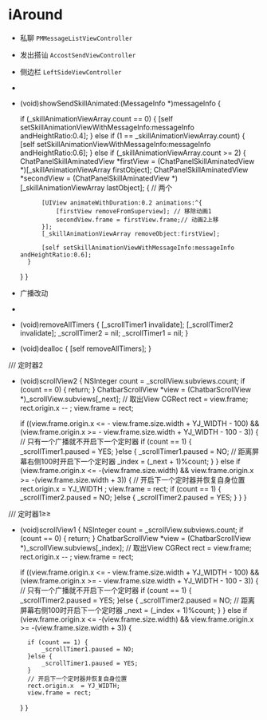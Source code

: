 # iAround

- 私聊 `PMMessageListViewController`
- 发出搭讪 `AccostSendViewController`
- 侧边栏 `LeftSideViewController`
-

- (void)showSendSkillAnimated:(MessageInfo *)messageInfo
{
    
    if (_skillAnimationViewArray.count == 0)
    {
        [self setSkillAnimationViewWithMessageInfo:messageInfo andHeightRatio:0.4];
    }
    else if (1 == _skillAnimationViewArray.count)
    {
        [self setSkillAnimationViewWithMessageInfo:messageInfo andHeightRatio:0.6];
    }
    else if (_skillAnimationViewArray.count >= 2)
    {
        ChatPanelSkillAminatedView *firstView = (ChatPanelSkillAminatedView *)[_skillAnimationViewArray firstObject];
        ChatPanelSkillAminatedView *secondView = (ChatPanelSkillAminatedView *)[_skillAnimationViewArray lastObject];
        { // 两个
            
            [UIView animateWithDuration:0.2 animations:^{
                [firstView removeFromSuperview]; // 移除动画1
                secondView.frame = firstView.frame;// 动画2上移
            }];
            [_skillAnimationViewArray removeObject:firstView];
            
            [self setSkillAnimationViewWithMessageInfo:messageInfo andHeightRatio:0.6];
        }
    }
}



- 广播改动
- 
- (void)removeAllTimers
{
    [_scrollTimer1 invalidate];
    [_scrollTimer2 invalidate];
    _scrollTimer2 = nil;
    _scrollTimer1 = nil;
}
- (void)dealloc
{
    [self removeAllTimers];
}


/// 定时器2
- (void)scrollView2
{
    NSInteger count = _scrollView.subviews.count;
    if (count == 0) {
        return;
    }
    ChatbarScrollView *view = (ChatbarScrollView *)_scrollView.subviews[_next]; // 取出View
    CGRect rect = view.frame;
    rect.origin.x -- ;
    view.frame = rect;
    
    if ((view.frame.origin.x <= - view.frame.size.width + YJ_WIDTH - 100) && (view.frame.origin.x >= - view.frame.size.width + YJ_WIDTH - 100 - 3)) {
        // 只有一个广播就不开启下一个定时器
        if (count == 1) {
            _scrollTimer1.paused = YES;
        }else {
            _scrollTimer1.paused = NO;
            // 距离屏幕右侧100时开启下一个定时器
            _index = (_next + 1)%count;
        }
    }
    else if (view.frame.origin.x <= -(view.frame.size.width) && view.frame.origin.x >= -(view.frame.size.width + 3)) {
       // 开启下一个定时器并恢复自身位置
        rect.origin.x  = YJ_WIDTH ;
        view.frame = rect;
        if (count == 1) {
            _scrollTimer2.paused = NO;
        }else {
            _scrollTimer2.paused = YES;
        }
    }
}

/// 定时器1≥≥
- (void)scrollView1
{
    NSInteger count = _scrollView.subviews.count;
    if (count == 0) {
        return;
    }
    ChatbarScrollView *view = (ChatbarScrollView *)_scrollView.subviews[_index]; // 取出View
    CGRect rect = view.frame;
    rect.origin.x -- ;
    view.frame = rect;
    
    if ((view.frame.origin.x <= - view.frame.size.width + YJ_WIDTH - 100) && (view.frame.origin.x >= - view.frame.size.width + YJ_WIDTH - 100 - 3)) {
        // 只有一个广播就不开启下一个定时器
        if (count == 1) {
              _scrollTimer2.paused = YES;
        }else {
            _scrollTimer2.paused = NO;
            // 距离屏幕右侧100时开启下一个定时器
            _next = (_index + 1)%count;
        }
    }
    else if (view.frame.origin.x <= -(view.frame.size.width) && view.frame.origin.x >= -(view.frame.size.width + 3)) {
        
        if (count == 1) {
            _scrollTimer1.paused = NO;
        }else {
            _scrollTimer1.paused = YES;
        }
        // 开启下一个定时器并恢复自身位置
        rect.origin.x  = YJ_WIDTH;
        view.frame = rect;

    }
}
